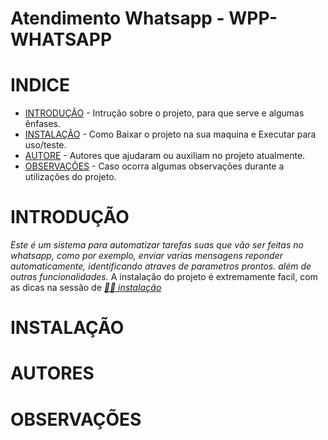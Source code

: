 # Atendimento Whatsapp -  WPP-WHATSAPP


# INDICE

* [INTRODUÇÃO](#introdução) - Intrução sobre o projeto, para que serve e algumas ênfases.
* [INSTALAÇÃO](#instalação) - Como Baixar o projeto na sua maquina e Executar para uso/teste.
* [AUTORE](#autores) - Autores que ajudaram ou auxiliam no projeto atualmente.
* [OBSERVAÇÕES](#observações) - Caso ocorra algumas observações durante a utilizações do projeto.

# INTRODUÇÃO

_Este é um sistema para automatizar tarefas suas que vão ser feitas no whatsapp, como por exemplo, enviar varias mensagens
reponder automaticamente, identificando atraves de parametros prontos. além de outras funcionalidades._
        A instalação do projeto é extremamente facil, com as dicas na sessão de *[👨‍💻 instalação](#instalação)*

# INSTALAÇÃO

# AUTORES

# OBSERVAÇÕES
